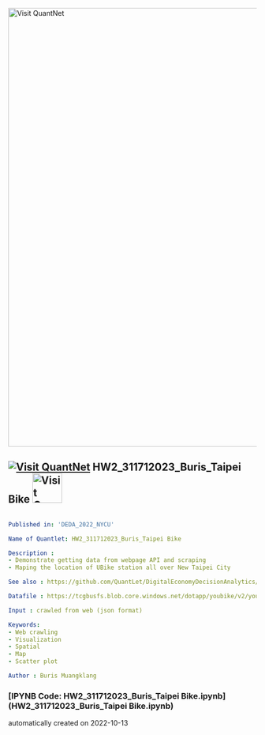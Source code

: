 [<img src="https://github.com/QuantLet/Styleguide-and-FAQ/blob/master/pictures/banner.png" width="888" alt="Visit QuantNet">](http://quantlet.de/)

## [<img src="https://github.com/QuantLet/Styleguide-and-FAQ/blob/master/pictures/qloqo.png" alt="Visit QuantNet">](http://quantlet.de/) **HW2_311712023_Buris_Taipei Bike** [<img src="https://github.com/QuantLet/Styleguide-and-FAQ/blob/master/pictures/QN2.png" width="60" alt="Visit QuantNet 2.0">](http://quantlet.de/)

```yaml

Published in: 'DEDA_2022_NYCU'

Name of Quantlet: HW2_311712023_Buris_Taipei Bike

Description :
- Demonstrate getting data from webpage API and scraping
- Maping the location of UBike station all over New Taipei City

See also : https://github.com/QuantLet/DigitalEconomyDecisionAnalytics/tree/master/DEDA_WebScrapingIntro

Datafile : https://tcgbusfs.blob.core.windows.net/dotapp/youbike/v2/youbike_immediate.json

Input : crawled from web (json format)

Keywords:
- Web crawling
- Visualization
- Spatial
- Map
- Scatter plot

Author : Buris Muangklang

```

### [IPYNB Code: HW2_311712023_Buris_Taipei Bike.ipynb](HW2_311712023_Buris_Taipei Bike.ipynb)


automatically created on 2022-10-13